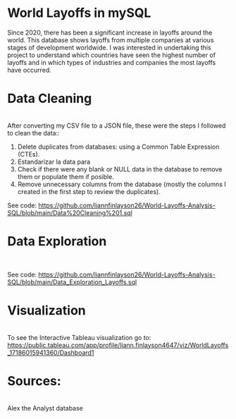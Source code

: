 # World Layoffs in mySQL
Since 2020, there has been a significant increase in layoffs around the world. This database shows layoffs from multiple companies at various stages of development worldwide. I was interested in undertaking this project to understand which countries have seen the highest number of layoffs and in which types of industries and companies the most layoffs have occurred.

# Data Cleaning
</br> After converting my CSV file to a JSON file, these were the steps I followed to clean the data::

1. Delete duplicates from databases: using a Common Table Expression (CTEs).
2. Estandarizar la data para 
3. Check if there were any blank or NULL data in the database to remove them or populate them if posible.
5. Remove unnecessary columns from the database (mostly the columns I created in the first step to review the duplicates).

See code: https://github.com/liannfinlayson26/World-Layoffs-Analysis-SQL/blob/main/Data%20Cleaning%201.sql

# Data Exploration
</br> 

See code: https://github.com/liannfinlayson26/World-Layoffs-Analysis-SQL/blob/main/Data_Exploration_Layoffs.sql



# Visualization
</br> To see the Interactive Tableau visualization go to:
https://public.tableau.com/app/profile/liann.finlayson4647/viz/WorldLayoffs_17186015941360/Dashboard1



# Sources:
</br> Alex the Analyst database
